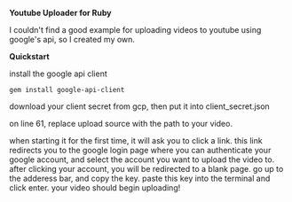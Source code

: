 **Youtube Uploader for Ruby**

I couldn't find a good example for uploading videos to youtube using google's api, so I created my own. 


**Quickstart**

install the google api client

`gem install google-api-client`

download your client secret from gcp, then put it into client_secret.json

on line 61, replace upload source with the path to your video.

when starting it for the first time, it will ask you to click a link. this link redirects you to the google login page where you can authenticate your google account, and select the account you want to upload the video to. after clicking your account, you will be redirected to a blank page. go up to the adderess bar, and copy the key. paste this key into the terminal and click enter. 
your video should begin uploading!


